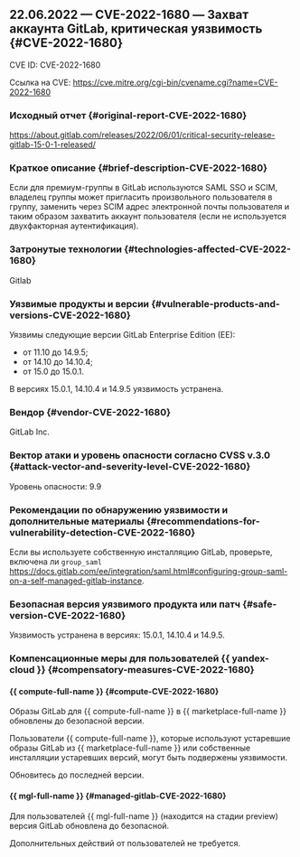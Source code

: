 ## 22.06.2022 — CVE-2022-1680 — Захват аккаунта GitLab, критическая уязвимость {#CVE-2022-1680}

CVE ID: CVE-2022-1680

Ссылка на CVE: <https://cve.mitre.org/cgi-bin/cvename.cgi?name=CVE-2022-1680>

### Исходный отчет {#original-report-CVE-2022-1680}

<https://about.gitlab.com/releases/2022/06/01/critical-security-release-gitlab-15-0-1-released/>

### Краткое описание {#brief-description-CVE-2022-1680}

Если для премиум-группы в GitLab используются SAML SSO и SCIM, владелец группы может пригласить произвольного пользователя в группу, заменить через SCIM адрес электронной почты пользователя и таким образом захватить аккаунт пользователя (если не используется двухфакторная аутентификация).

### Затронутые технологии {#technologies-affected-CVE-2022-1680}

Gitlab

### Уязвимые продукты и версии {#vulnerable-products-and-versions-CVE-2022-1680}

Уязвимы следующие версии GitLab Enterprise Edition (EE):

* от 11.10 до 14.9.5;
* от 14.10 до 14.10.4;
* от 15.0 до 15.0.1.

В версиях 15.0.1, 14.10.4 и 14.9.5 уязвимость устранена.

### Вендор {#vendor-CVE-2022-1680}

GitLab Inc.

### Вектор атаки и уровень опасности согласно CVSS v.3.0 {#attack-vector-and-severity-level-CVE-2022-1680}

Уровень опасности: 9.9

### Рекомендации по обнаружению уязвимости и дополнительные материалы {#recommendations-for-vulnerability-detection-CVE-2022-1680}

Если вы используете собственную инсталляцию GitLab, проверьте, включена ли `group_saml` <https://docs.gitlab.com/ee/integration/saml.html#configuring-group-saml-on-a-self-managed-gitlab-instance>.

### Безопасная версия уязвимого продукта или патч {#safe-version-CVE-2022-1680}

Уязвимость устранена в версиях: 15.0.1, 14.10.4 и 14.9.5.

### Компенсационные меры для пользователей {{ yandex-cloud }} {#compensatory-measures-CVE-2022-1680}

#### {{ compute-full-name }} {#compute-CVE-2022-1680}

Образы GitLab для {{ compute-full-name }} в {{ marketplace-full-name }} обновлены до безопасной версии.

Пользователи {{ compute-full-name }}, которые используют устаревшие образы GitLab из {{ marketplace-full-name }} или собственные инсталляции устаревших версий, могут быть подвержены уязвимости.

Обновитесь до последней версии.

#### {{ mgl-full-name }} {#managed-gitlab-CVE-2022-1680}

Для пользователей {{ mgl-full-name }} (находится на стадии preview) версия GitLab обновлена до безопасной.

Дополнительных действий от пользователей не требуется.
